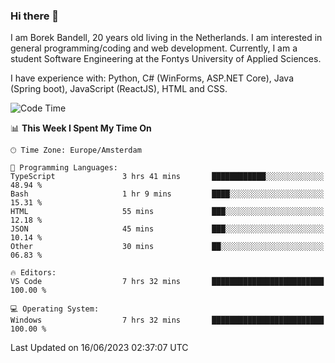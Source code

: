 ### Hi there 👋

I am Borek Bandell, 20 years old living in the Netherlands. I am interested in general programming/coding and web development. Currently, I am a student Software Engineering at the Fontys University of Applied Sciences.

I have experience with: Python, C# (WinForms, ASP.NET Core), Java (Spring boot), JavaScript (ReactJS), HTML and CSS.

<!--START_SECTION:waka-->
![Code Time](http://img.shields.io/badge/Code%20Time-618%20hrs%2035%20mins-blue)

📊 **This Week I Spent My Time On** 

```text
🕑︎ Time Zone: Europe/Amsterdam

💬 Programming Languages: 
TypeScript               3 hrs 41 mins       ████████████░░░░░░░░░░░░░   48.94 % 
Bash                     1 hr 9 mins         ████░░░░░░░░░░░░░░░░░░░░░   15.31 % 
HTML                     55 mins             ███░░░░░░░░░░░░░░░░░░░░░░   12.18 % 
JSON                     45 mins             ███░░░░░░░░░░░░░░░░░░░░░░   10.14 % 
Other                    30 mins             ██░░░░░░░░░░░░░░░░░░░░░░░   06.83 % 

🔥 Editors: 
VS Code                  7 hrs 32 mins       █████████████████████████   100.00 % 

💻 Operating System: 
Windows                  7 hrs 32 mins       █████████████████████████   100.00 % 
```


 Last Updated on 16/06/2023 02:37:07 UTC
<!--END_SECTION:waka-->

<!--**tcBorek2002/tcBorek2002** is a ✨ _special_ ✨ repository because its `README.md` (this file) appears on your GitHub profile.

Here are some ideas to get you started:

- 🔭 I’m currently working on ...
- 🌱 I’m currently learning ...
- 👯 I’m looking to collaborate on ...
- 🤔 I’m looking for help with ...
- 💬 Ask me about ...
- 📫 How to reach me: ...
- 😄 Pronouns: ...
- ⚡ Fun fact: ...
-->
